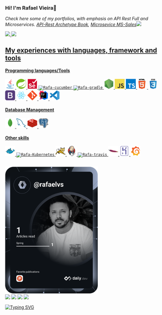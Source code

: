 ### Hi! I'm Rafael Vieira👋

<div>
    <p>
      <em>
	Check here some of my portfolios, with emphasis on API Rest Full and Microservices. <a href="https://github.com/rafaelrok/rest-archetypebook_v2">API-Rest Archetype Book</a>, <a href="https://github.com/rafaelrok/ms-sales">Microsevice MS-Sales</a><img src="https://media.giphy.com/media/WUlplcMpOCEmTGBtBW/giphy.gif" width="30"> 
      </em>
    </p>
</div>

<div style="display: inline">
  <a href="https://github.com/rafaelrok">
  <img height="180em" src="https://github-readme-stats.vercel.app/api?username=rafaelrok&show_icons=true&theme=dracula&include_all_commits=true&count_private=true"/>
  <img height="180em" src="https://github-readme-stats.vercel.app/api/top-langs/?username=rafaelrok&layout=compact&langs_count=7&theme=dracula"/>
</div>

##

<div style="display: inline_block">
<h2>My experiences with languages, framework and tools</h2>
<h4>Programming languages/Tools</h4>
<code><img alt="Rafa-Java" height="32" src="https://raw.githubusercontent.com/devicons/devicon/master/icons/java/java-original.svg"></code>
<code><img alt="Rafa-Spring" height="32" src="https://raw.githubusercontent.com/devicons/devicon/master/icons/spring/spring-original.svg"></code>
<code><img alt="Rafa-Selenium" height="32" src="https://raw.githubusercontent.com/devicons/devicon/master/icons/selenium/selenium-original.svg"></code>
<code><img alt="Rafa-cucumber" height="32" src="https://cdn.jsdelivr.net/gh/devicons/devicon/icons/cucumber/cucumber-plain.svg""></code>
<code><img alt="Rafa-gradle" height="32" src="https://cdn.jsdelivr.net/gh/devicons/devicon/icons/gradle/gradle-plain.svg""></code>
<code><img height="32" src="https://raw.githubusercontent.com/github/explore/80688e429a7d4ef2fca1e82350fe8e3517d3494d/topics/nodejs/nodejs.png" alt="Nodejs"/></code>
<code><img height="32" src="https://raw.githubusercontent.com/github/explore/80688e429a7d4ef2fca1e82350fe8e3517d3494d/topics/javascript/javascript.png" alt="Javascript"/></code>
<code><img height="32" src="https://raw.githubusercontent.com/github/explore/80688e429a7d4ef2fca1e82350fe8e3517d3494d/topics/typescript/typescript.png" alt="Typescript"/></code>
<code><img height="32" src="https://raw.githubusercontent.com/github/explore/80688e429a7d4ef2fca1e82350fe8e3517d3494d/topics/html/html.png" alt="HTML5"/></code>
<code><img height="32" src="https://raw.githubusercontent.com/github/explore/80688e429a7d4ef2fca1e82350fe8e3517d3494d/topics/css/css.png" alt="CSS"/></code>
<code><img height="32" src="https://raw.githubusercontent.com/github/explore/80688e429a7d4ef2fca1e82350fe8e3517d3494d/topics/bootstrap/bootstrap.png" alt="Bootstrap"/></code>
<code><img height="32" src="https://raw.githubusercontent.com/github/explore/80688e429a7d4ef2fca1e82350fe8e3517d3494d/topics/react/react.png" alt="React"/></code>
<code><img alt="Rafa-Git" height="32" src="https://raw.githubusercontent.com/devicons/devicon/master/icons/git/git-original.svg"></code>
<code><img alt="Rafa-intelij" height="32" src="https://raw.githubusercontent.com/devicons/devicon/master/icons/intellij/intellij-original.svg"></code>
<code><img alt="Rafa-vscode" height="32" src="https://raw.githubusercontent.com/devicons/devicon/master/icons/vscode/vscode-original.svg"></code>
<h4>Database Management</h4>
<code><img alt="Rafa-Mongodb" height="32" src="https://raw.githubusercontent.com/devicons/devicon/master/icons/mongodb/mongodb-original.svg"></code>
<code><img alt="Rafa-mysql" height="32" src="https://raw.githubusercontent.com/devicons/devicon/master/icons/mysql/mysql-original.svg"></code>
<code><img alt="Rafa-redis" height="32" src="https://raw.githubusercontent.com/devicons/devicon/master/icons/redis/redis-original.svg"></code>
<code><img alt="Rafa-PostgreSql" height="32" src="https://raw.githubusercontent.com/devicons/devicon/master/icons/postgresql/postgresql-original.svg"></code>  
<h4>Other skills</h4>
<code><img alt="Rafa-Docker" height="32" src="https://raw.githubusercontent.com/devicons/devicon/master/icons/docker/docker-original.svg"></code>
<code><img alt="Rafa-Kubernetes" height="32" src="https://cdn.jsdelivr.net/gh/devicons/devicon/icons/kubernetes/kubernetes-plain.svg"></code>
<code><img alt="Rafa-tomcat" height="32" src="https://raw.githubusercontent.com/devicons/devicon/master/icons/tomcat/tomcat-original.svg"></code>
<code><img alt="Rafa-jenkins" height="32" src="https://raw.githubusercontent.com/devicons/devicon/master/icons/jenkins/jenkins-original.svg"></code>
<code><img alt="Rafa-travis" height="32" src="https://cdn.jsdelivr.net/gh/devicons/devicon/icons/travis/travis-plain.svg"/></code>
<code><img alt="Rafa-apache" height="32" src="https://raw.githubusercontent.com/devicons/devicon/master/icons/apache/apache-original.svg"></code>
<code><img alt="Rafa-Heroku" height="32" src="https://raw.githubusercontent.com/devicons/devicon/master/icons/heroku/heroku-original.svg"></code>
<code><img alt="Rafa-grafana" height="32" src="https://raw.githubusercontent.com/devicons/devicon/master/icons/grafana/grafana-original.svg"></code>
</div>

##
<div style="display: inline_block"> 
<div>
<a href="https://app.daily.dev/DailyDevTips"><img src="https://github.com/rafaelrok/rafaelrok/blob/main/devcard.svg" width="300" alt="Rafael Vieira dos Santos's Dev Card"/></a>
</div>
  <a href="https://www.instagram.com/raaffa_vieira/" target="_blank"><img src="https://img.shields.io/badge/-Instagram-%23E4405F?style=for-the-badge&logo=instagram&logoColor=white" target="_blank"></a>
  <a href="https://discord.com/channels/@me" target="_blank"><img src="https://img.shields.io/badge/Discord-7289DA?style=for-the-badge&logo=discord&logoColor=white" target="_blank"></a> 
  <a href = "mailto:rafaelrok25@gmail.com"><img src="https://img.shields.io/badge/-Gmail-%23333?style=for-the-badge&logo=gmail&logoColor=white" target="_blank"></a>
  <a href="https://www.linkedin.com/in/rafael-vieira-dos-santos-7a1842201/" target="_blank"><img src="https://img.shields.io/badge/-LinkedIn-%230077B5?style=for-the-badge&logo=linkedin&logoColor=white" target="_blank"></a> 
 
  [![Typing SVG](https://readme-typing-svg.herokuapp.com?color=009208&size=33&center=true&vCenter=true&width=840&height=80&lines=Staying+focused+and+dedication;is+the+vision+for+a+bright+future)](https://git.io/typing-svg)
 
</div>

